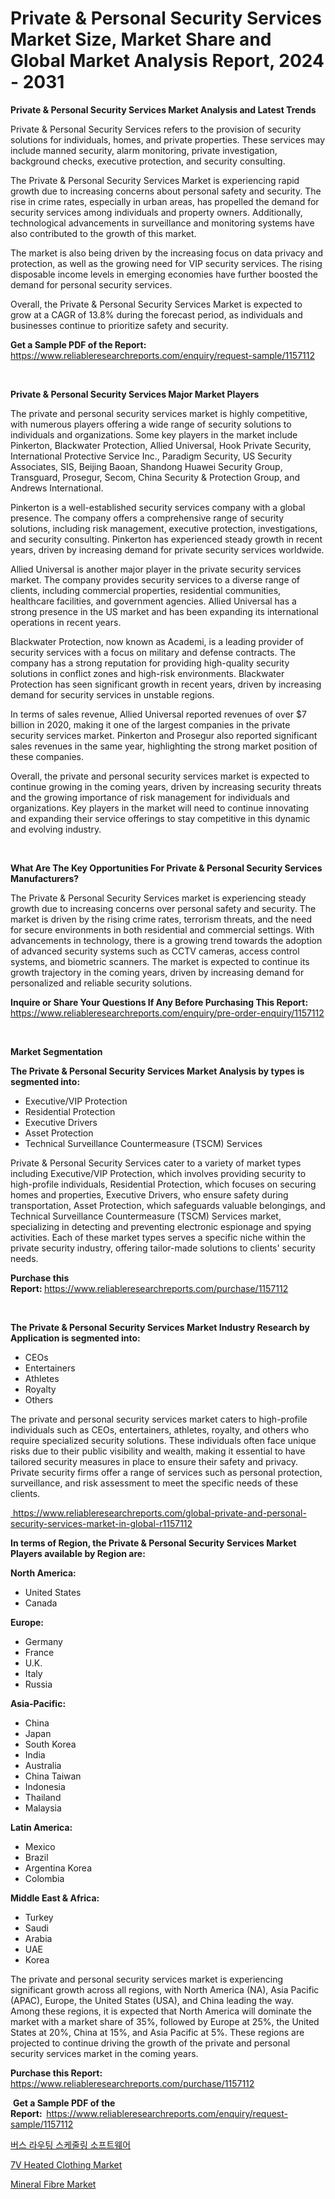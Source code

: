 <p><h1>Private & Personal Security Services Market Size, Market Share and Global Market Analysis Report, 2024 - 2031</h1></p><p><strong>Private & Personal Security Services Market Analysis and Latest Trends</strong></p>
<p><p>Private & Personal Security Services refers to the provision of security solutions for individuals, homes, and private properties. These services may include manned security, alarm monitoring, private investigation, background checks, executive protection, and security consulting.</p><p>The Private & Personal Security Services Market is experiencing rapid growth due to increasing concerns about personal safety and security. The rise in crime rates, especially in urban areas, has propelled the demand for security services among individuals and property owners. Additionally, technological advancements in surveillance and monitoring systems have also contributed to the growth of this market.</p><p>The market is also being driven by the increasing focus on data privacy and protection, as well as the growing need for VIP security services. The rising disposable income levels in emerging economies have further boosted the demand for personal security services.</p><p>Overall, the Private & Personal Security Services Market is expected to grow at a CAGR of 13.8% during the forecast period, as individuals and businesses continue to prioritize safety and security.</p></p>
<p><strong>Get a Sample PDF of the Report:&nbsp;</strong> <a href="https://www.reliableresearchreports.com/enquiry/request-sample/1157112">https://www.reliableresearchreports.com/enquiry/request-sample/1157112</a></p>
<p>&nbsp;</p>
<p><strong>Private & Personal Security Services Major Market Players</strong></p>
<p><p>The private and personal security services market is highly competitive, with numerous players offering a wide range of security solutions to individuals and organizations. Some key players in the market include Pinkerton, Blackwater Protection, Allied Universal, Hook Private Security, International Protective Service Inc., Paradigm Security, US Security Associates, SIS, Beijing Baoan, Shandong Huawei Security Group, Transguard, Prosegur, Secom, China Security & Protection Group, and Andrews International.</p><p>Pinkerton is a well-established security services company with a global presence. The company offers a comprehensive range of security solutions, including risk management, executive protection, investigations, and security consulting. Pinkerton has experienced steady growth in recent years, driven by increasing demand for private security services worldwide.</p><p>Allied Universal is another major player in the private security services market. The company provides security services to a diverse range of clients, including commercial properties, residential communities, healthcare facilities, and government agencies. Allied Universal has a strong presence in the US market and has been expanding its international operations in recent years.</p><p>Blackwater Protection, now known as Academi, is a leading provider of security services with a focus on military and defense contracts. The company has a strong reputation for providing high-quality security solutions in conflict zones and high-risk environments. Blackwater Protection has seen significant growth in recent years, driven by increasing demand for security services in unstable regions.</p><p>In terms of sales revenue, Allied Universal reported revenues of over $7 billion in 2020, making it one of the largest companies in the private security services market. Pinkerton and Prosegur also reported significant sales revenues in the same year, highlighting the strong market position of these companies.</p><p>Overall, the private and personal security services market is expected to continue growing in the coming years, driven by increasing security threats and the growing importance of risk management for individuals and organizations. Key players in the market will need to continue innovating and expanding their service offerings to stay competitive in this dynamic and evolving industry.</p></p>
<p>&nbsp;</p>
<p><strong>What Are The Key Opportunities For Private & Personal Security Services Manufacturers?</strong></p>
<p><p>The Private & Personal Security Services market is experiencing steady growth due to increasing concerns over personal safety and security. The market is driven by the rising crime rates, terrorism threats, and the need for secure environments in both residential and commercial settings. With advancements in technology, there is a growing trend towards the adoption of advanced security systems such as CCTV cameras, access control systems, and biometric scanners. The market is expected to continue its growth trajectory in the coming years, driven by increasing demand for personalized and reliable security solutions.</p></p>
<p><strong>Inquire or Share Your Questions If Any Before Purchasing This Report:</strong> <a href="https://www.reliableresearchreports.com/enquiry/pre-order-enquiry/1157112">https://www.reliableresearchreports.com/enquiry/pre-order-enquiry/1157112</a></p>
<p>&nbsp;</p>
<p><strong>Market Segmentation</strong></p>
<p><strong>The Private & Personal Security Services Market Analysis by types is segmented into:</strong></p>
<p><ul><li>Executive/VIP Protection</li><li>Residential Protection</li><li>Executive Drivers</li><li>Asset Protection</li><li>Technical Surveillance Countermeasure (TSCM) Services</li></ul></p>
<p><p>Private & Personal Security Services cater to a variety of market types including Executive/VIP Protection, which involves providing security to high-profile individuals, Residential Protection, which focuses on securing homes and properties, Executive Drivers, who ensure safety during transportation, Asset Protection, which safeguards valuable belongings, and Technical Surveillance Countermeasure (TSCM) Services market, specializing in detecting and preventing electronic espionage and spying activities. Each of these market types serves a specific niche within the private security industry, offering tailor-made solutions to clients' security needs.</p></p>
<p><strong>Purchase this Report:&nbsp;</strong><a href="https://www.reliableresearchreports.com/purchase/1157112">https://www.reliableresearchreports.com/purchase/1157112</a></p>
<p>&nbsp;</p>
<p><strong>The Private & Personal Security Services Market Industry Research by Application is segmented into:</strong></p>
<p><ul><li>CEOs</li><li>Entertainers</li><li>Athletes</li><li>Royalty</li><li>Others</li></ul></p>
<p><p>The private and personal security services market caters to high-profile individuals such as CEOs, entertainers, athletes, royalty, and others who require specialized security solutions. These individuals often face unique risks due to their public visibility and wealth, making it essential to have tailored security measures in place to ensure their safety and privacy. Private security firms offer a range of services such as personal protection, surveillance, and risk assessment to meet the specific needs of these clients.</p></p>
<p><a href="https://www.reliableresearchreports.com/global-private-and-personal-security-services-market-in-global-r1157112">&nbsp;https://www.reliableresearchreports.com/global-private-and-personal-security-services-market-in-global-r1157112</a></p>
<p><strong>In terms of Region, the Private & Personal Security Services Market Players available by Region are:</strong></p>
<p>
    <p> <strong> North America: </strong>
        <ul>
            <li>United States</li>
            <li>Canada</li>
        </ul>
        </p> 
    <p> <strong> Europe: </strong>
        <ul>
            <li>Germany</li>
            <li>France</li>
            <li>U.K.</li>
            <li>Italy</li>
            <li>Russia</li>
        </ul>
        </p> 
    <p> <strong> Asia-Pacific: </strong>
        <ul>
            <li>China</li>
            <li>Japan</li>
            <li>South Korea</li>
            <li>India</li>
            <li>Australia</li>
            <li>China Taiwan</li>
            <li>Indonesia</li>
            <li>Thailand</li>
            <li>Malaysia</li>
        </ul>
        </p> 
    <p> <strong> Latin America: </strong>
        <ul>
            <li>Mexico</li>
            <li>Brazil</li>
            <li>Argentina Korea</li>
            <li>Colombia</li>
        </ul>
        </p> 
    <p> <strong> Middle East & Africa: </strong>
        <ul>
            <li>Turkey</li>
            <li>Saudi</li>
            <li>Arabia</li>
            <li>UAE</li>
            <li>Korea</li>
        </ul>
    </p>
    </p>
<p><p>The private and personal security services market is experiencing significant growth across all regions, with North America (NA), Asia Pacific (APAC), Europe, the United States (USA), and China leading the way. Among these regions, it is expected that North America will dominate the market with a market share of 35%, followed by Europe at 25%, the United States at 20%, China at 15%, and Asia Pacific at 5%. These regions are projected to continue driving the growth of the private and personal security services market in the coming years.</p></p>
<p><strong>Purchase this Report: </strong><a href="https://www.reliableresearchreports.com/purchase/1157112">https://www.reliableresearchreports.com/purchase/1157112</a></p>
<p>&nbsp;<strong>Get a Sample PDF of the Report:&nbsp;&nbsp;</strong><a href="https://www.reliableresearchreports.com/enquiry/request-sample/1157112">https://www.reliableresearchreports.com/enquiry/request-sample/1157112</a></p>
<p><strong></strong></p>
<p><p><a href="https://github.com/sougarounis/Market-Research-Report-List-4/blob/main/337976481023.md">버스 라우팅 스케줄링 소프트웨어</a></p><p><a href="https://github.com/SashaBeier2023/Market-Research-Report-List-1/blob/main/7v-heated-clothing-market.md">7V Heated Clothing Market</a></p><p><a href="https://view.publitas.com/reportprime-1/mineral-fibre-market-exploring-market-share-market-trends-and-future-growth/">Mineral Fibre Market</a></p></p>